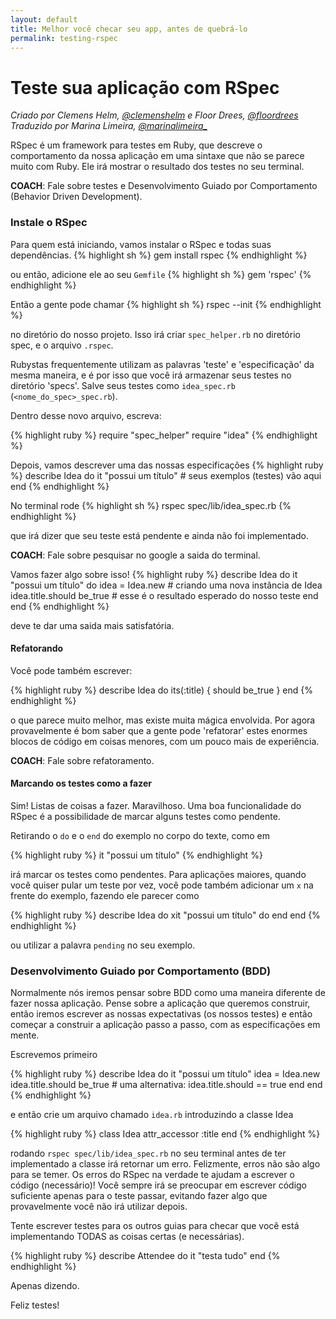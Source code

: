 ```yaml
---
layout: default
title: Melhor você checar seu app, antes de quebrá-lo
permalink: testing-rspec
---
```


# Teste sua aplicação com RSpec

*Criado por Clemens Helm, [@clemenshelm](https://twitter.com/clemenshelm) e Floor Drees, [@floordrees](https://twitter.com/floordrees)*  
*Traduzido por Marina Limeira, [@marinalimeira_](https://www.twitter.com/marinalimeira_)*

RSpec é um framework para testes em Ruby, que descreve o comportamento da nossa aplicação em uma sintaxe que não se parece muito com Ruby. Ele irá mostrar o resultado dos testes no seu terminal.

__COACH__: Fale sobre testes e Desenvolvimento Guiado por Comportamento (Behavior Driven Development).

### Instale o RSpec

Para quem está iniciando, vamos instalar o RSpec e todas suas dependências.
{% highlight sh %}
gem install rspec
{% endhighlight %}

ou então, adicione ele ao seu `Gemfile`
{% highlight sh %}
gem 'rspec'
{% endhighlight %}

Então a gente pode chamar
{% highlight sh %}
rspec --init
{% endhighlight %}

no diretório do nosso projeto. Isso irá criar `spec_helper.rb` no diretório spec, e o arquivo `.rspec`.

Rubystas frequentemente utilizam as palavras 'teste' e 'especificação' da mesma maneira, e é por isso que você irá armazenar seus testes no diretório 'specs'. Salve seus testes como `idea_spec.rb` (`<nome_do_spec>_spec.rb`).

Dentro desse novo arquivo, escreva:

{% highlight ruby %}
require "spec_helper"
require "idea"
{% endhighlight %}

Depois, vamos descrever uma das nossas especificações
{% highlight ruby %}
describe Idea do
  it "possui um título" # seus exemplos (testes) vão aqui
end
{% endhighlight %}

No terminal rode
{% highlight sh %}
rspec spec/lib/idea_spec.rb
{% endhighlight %}

que irá dizer que seu teste está pendente e ainda não foi implementado.

__COACH__: Fale sobre pesquisar no google a saida do terminal.

Vamos fazer algo sobre isso!
{% highlight ruby %}
describe Idea do
  it "possui um título" do
    idea = Idea.new           # criando uma nova instância de Idea
    idea.title.should be_true # esse é o resultado esperado do nosso teste
  end
end
{% endhighlight %}

deve te dar uma saida mais satisfatória.

#### Refatorando

Você pode também escrever:

{% highlight ruby %}
describe Idea do
  its(:title) { should be_true }
end
{% endhighlight %}

o que parece muito melhor, mas existe muita mágica envolvida. Por agora provavelmente é bom saber que a gente pode 'refatorar' estes enormes blocos de código em coisas menores, com um pouco mais de experiência.

__COACH__: Fale sobre refatoramento.

#### Marcando os testes como a fazer

Sim! Listas de coisas a fazer. Maravilhoso. Uma boa funcionalidade do RSpec é a possibilidade de marcar alguns testes como pendente.

Retirando o `do` e o `end` do exemplo no corpo do texte, como em

{% highlight ruby %}
it "possui um título"
{% endhighlight %}

irá marcar os testes como pendentes. Para aplicações maiores, quando você quiser pular um teste por vez, você pode também adicionar um `x` na frente do exemplo, fazendo ele parecer como

{% highlight ruby %}
describe Idea do
  xit "possui um título" do
  end
end
{% endhighlight %}

ou utilizar a palavra `pending` no seu exemplo.

### Desenvolvimento Guiado por Comportamento (BDD)

Normalmente nós iremos pensar sobre BDD como uma maneira diferente de fazer nossa aplicação. Pense sobre a aplicação que queremos construir, então iremos escrever as nossas expectativas (os nossos testes) e então começar a construir a aplicação passo a passo, com as especificações em mente.

Escrevemos primeiro

{% highlight ruby %}
describe Idea do
  it "possui um título"
    idea = Idea.new
    idea.title.should be_true
    # uma alternativa: idea.title.should == true
  end
end
{% endhighlight %}

e então crie um arquivo chamado `idea.rb` introduzindo a classe Idea

{% highlight ruby %}
class Idea
  attr_accessor :title
end
{% endhighlight %}

rodando `rspec spec/lib/idea_spec.rb` no seu terminal antes de ter implementado a classe irá retornar um erro. Felizmente, erros não são algo para se temer. Os erros do RSpec na verdade te ajudam a escrever o código (necessário)! Você sempre irá se preocupar em escrever código suficiente apenas para o teste passar, evitando fazer algo que provavelmente você não irá utilizar depois.

Tente escrever testes para os outros guias para checar que você está implementando TODAS as coisas certas (e necessárias).

{% highlight ruby %}
describe Attendee do
  it "testa tudo"
end
{% endhighlight %}

Apenas dizendo.

Feliz testes!
